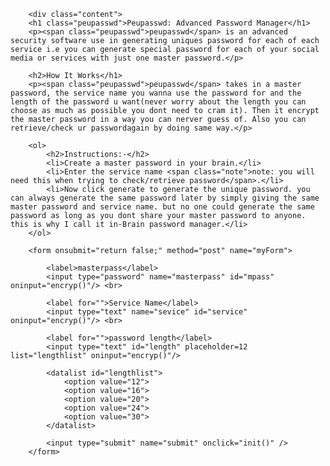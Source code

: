 
        <div class="content">
        <h1 class="peupasswd">Peupasswd: Advanced Password Manager</h1>
        <p><span class="peupasswd">peupasswd</span> is an advanced security software use in generating uniques password for each of each service i.e you can generate special password for each of your social media or services with just one master password.</p>
    
        <h2>How It Works</h1>
        <p><span class="peupasswd">peupasswd</span> takes in a master password, the service name you wanna use the password for and the length of the password u want(never worry about the length you can choose as much as possible you dont need to cram it). Then it encrypt the master password in a way you can nerver guess of. Also you can retrieve/check ur passwordagain by doing same way.</p>
    
        <ol>
            <h2>Instructions:-</h2>
            <li>Create a master password in your brain.</li>
            <li>Enter the service name <span class="note">note: you will need this when trying to check/retrieve password</span>.</li>
            <li>Now click generate to generate the unique password. you can always generate the same password later by simply giving the same master password and service name. but no one could generate the same password as long as you dont share your master password to anyone. this is why I call it in-Brain password manager.</li>
        </ol>

        <form onsubmit="return false;" method="post" name="myForm">

            <label>masterpass</label>
            <input type="password" name="masterpass" id="mpass" oninput="encryp()"/> <br>

            <label for="">Service Name</label>
            <input type="text" name="sevice" id="service" oninput="encryp()"/> <br>

            <label for="">password length</label>
            <input type="text" id="length" placeholder=12 list="lengthlist" oninput="encryp()"/>

            <datalist id="lengthlist">
                <option value="12">
                <option value="16">
                <option value="20">
                <option value="24">
                <option value="30">
            </datalist>

            <input type="submit" name="submit" onclick="init()" />
        </form>